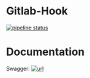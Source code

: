 # Gitlab-Hook 

[![pipeline status](https://gitlab.com/nerzhul/bot/badges/master/pipeline.svg)](https://gitlab.com/nerzhul/bot/commits/master)

# Documentation

Swagger: [![url](https://nerzhul.gitlab.io/gitlab-hook/swagger/)](https://nerzhul.gitlab.io/gitlab-hook/swagger/)
